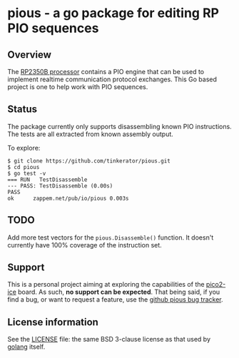 # pious - a go package for editing RP PIO sequences

## Overview

The [RP2350B
processor](https://datasheets.raspberrypi.com/rp2350/rp2350-datasheet.pdf)
contains a PIO engine that can be used to implement realtime
communication protocol exchanges. This Go based project is one to help
work with PIO sequences.

## Status

The package currently only supports disassembling known PIO
instructions. The tests are all extracted from known assembly output.

To explore:

```
$ git clone https://github.com/tinkerator/pious.git
$ cd pious
$ go test -v
=== RUN   TestDisassemble
--- PASS: TestDisassemble (0.00s)
PASS
ok  	zappem.net/pub/io/pious	0.003s
```

## TODO

Add more test vectors for the `pious.Disassemble()` function. It
doesn't currently have 100% coverage of the instruction set.

## Support

This is a personal project aiming at exploring the capabilities of the
[pico2-ice](http://pico2-ice.tinyvision.ai/) board. As such, **no
support can be expected**. That being said, if you find a bug, or want
to request a feature, use the [github pious bug
tracker](https://github.com/tinkerator/pious/issues).

## License information

See the [LICENSE](LICENSE) file: the same BSD 3-clause license as that
used by [golang](https://golang.org/LICENSE) itself.
